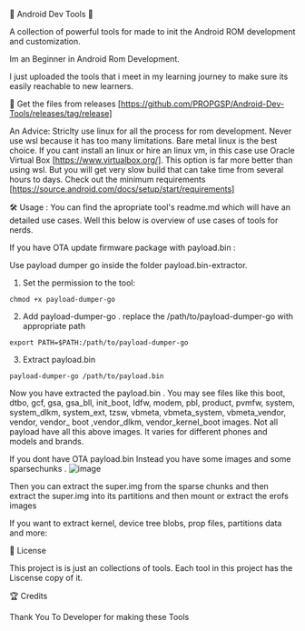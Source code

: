 🔧 Android Dev Tools 🔧

A collection of powerful tools for made to init the Android ROM development and customization.

Im an Beginner in Android Rom Development.

I just uploaded the tools that i meet in my learning journey to make sure its easily reachable to new learners.


📁 Get the files from releases [https://github.com/PROPGSP/Android-Dev-Tools/releases/tag/release]

An Advice:
Striclty use linux for all the process for rom development.
Never use wsl because it has too many limitations.
Bare metal linux is the best choice.
If you cant install an linux or hire an linux vm, in this case use Oracle Virtual Box [https://www.virtualbox.org/]. This option is far more better than using wsl. But you will get very slow build that can take time from several hours to days. 
Check out the minimum requirements [https://source.android.com/docs/setup/start/requirements]

🛠️ Usage :
You can find the apropriate tool's readme.md which will have an detailed use cases.
Well this below is overview of use cases of tools for nerds.

If you have OTA update firmware package with payload.bin :

Use payload dumper go inside the folder payload.bin-extractor.
1) Set the permission to the tool:
```
chmod +x payload-dumper-go 
```
2) Add payload-dumper-go . replace the /path/to/payload-dumper-go with appropriate path
```
export PATH=$PATH:/path/to/payload-dumper-go
```
3) Extract payload.bin
```
payload-dumper-go /path/to/payload.bin
```
Now you have extracted the payload.bin . 
You may see files like this boot, dtbo, gcf, gsa, gsa_bll, init_boot, Idfw, modem, pbl, product, pvmfw, system, system_dlkm, system_ext, tzsw, vbmeta, vbmeta_system, vbmeta_vendor, vendor, vendor_ boot ,vendor_dlkm, vendor_kernel_boot images.
Not all payload have all this above images. It varies for different phones and models and brands.

If you dont have OTA payload.bin Instead you have some images and some sparsechunks .
![image](https://github.com/user-attachments/assets/e927faec-a74d-47e6-b863-3e4fd7f99b71)

Then you can extract the super.img from the sparse chunks and then extract the super.img into its partitions and then mount or extract the erofs images


If you want to extract kernel, device tree blobs, prop files, partitions data and more:




📜 License

This project is is just an collections of tools. Each tool in this project has the Liscense copy of it.


🏆 Credits



Thank You To Developer for making these Tools
